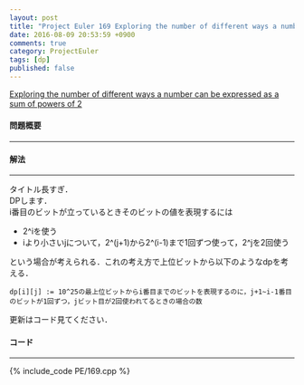 ```yaml
---
layout: post
title: "Project Euler 169 Exploring the number of different ways a number can be expressed as a sum of powers of 2"
date: 2016-08-09 20:53:59 +0900
comments: true
category: ProjectEuler
tags: [dp]
published: false
---
```


[Exploring the number of different ways a number can be expressed as a sum of powers of 2](https://projecteuler.net/problem=169)

#### 問題概要

****

#### 解法

****

タイトル長すぎ．  
DPします．  
i番目のビットが立っているときそのビットの値を表現するには

- 2^iを使う
- iより小さいjについて，2^(j+1)から2^(i-1)まで1回ずつ使って，2^jを2回使う

という場合が考えられる．これの考え方で上位ビットから以下のようなdpを考える．

```
dp[i][j] := 10^25の最上位ビットからi番目までのビットを表現するのに，j+1~i-1番目のビットが1回ずつ，jビット目が2回使われてるときの場合の数
```

更新はコード見てください．


#### コード

****

{% include_code PE/169.cpp %}
